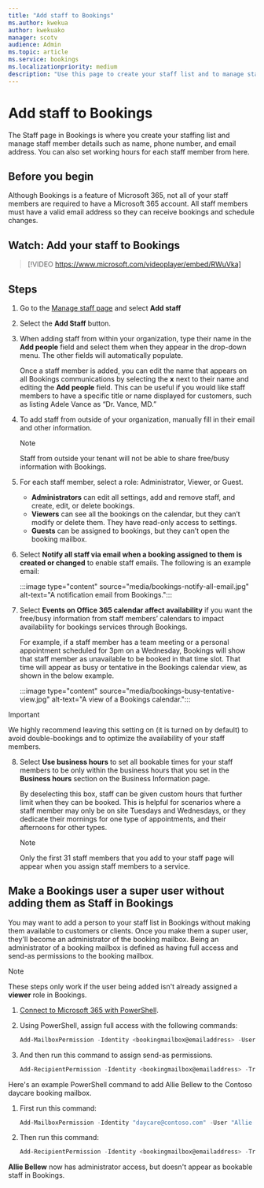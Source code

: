 ```yaml
---
title: "Add staff to Bookings"
ms.author: kwekua
author: kwekuako
manager: scotv
audience: Admin
ms.topic: article
ms.service: bookings
ms.localizationpriority: medium
description: "Use this page to create your staff list and to manage staff member details such as name, phone number, and email address."
---
```


# Add staff to Bookings

The Staff page in Bookings is where you create your staffing list and manage staff member details such as name, phone number, and email address. You can also set working hours for each staff member from here.

## Before you begin

Although Bookings is a feature of Microsoft 365, not all of your staff members are required to have a Microsoft 365 account. All staff members must have a valid email address so they can receive bookings and schedule changes.

## Watch: Add your staff to Bookings

> [!VIDEO https://www.microsoft.com/videoplayer/embed/RWuVka]

## Steps

1. Go to the [Manage staff page](https://outlook.office.com/bookings/staff) and select **Add staff**

2. Select the **Add Staff** button.

3. When adding staff from within your organization, type their name in the **Add people** field and select them when they appear in the drop-down menu. The other fields will automatically populate.

    Once a staff member is added, you can edit the name that appears on all Bookings communications by selecting the **x** next to their name and editing the **Add people** field. This can be useful if you would like staff members to have a specific title or name displayed for customers, such as listing Adele Vance as “Dr. Vance, MD.”

4. To add staff from outside of your organization, manually fill in their email and other information.

    > [!NOTE]
    > Staff from outside your tenant will not be able to share free/busy information with Bookings.

5. For each staff member, select a role: Administrator, Viewer, or Guest.
    - **Administrators** can edit all settings, add and remove staff, and create, edit, or delete bookings.
    - **Viewers** can see all the bookings on the calendar, but they can’t modify or delete them. They have read-only access to settings.
    - **Guests** can be assigned to bookings, but they can’t open the booking mailbox.

6. Select **Notify all staff via email when a booking assigned to them is created or changed** to enable staff emails. The following is an example email:

    :::image type="content" source="media/bookings-notify-all-email.jpg" alt-text="A notification email from Bookings.":::

7. Select **Events on Office 365 calendar affect availability** if you want the free/busy information from staff members’ calendars to impact availability for bookings services through Bookings.

    For example, if a staff member has a team meeting or a personal appointment scheduled for 3pm on a Wednesday, Bookings will show that staff member as unavailable to be booked in that time slot. That time will appear as busy or tentative in the Bookings calendar view, as shown in the below example.

    :::image type="content" source="media/bookings-busy-tentative-view.jpg" alt-text="A view of a Bookings calendar.":::

> [!IMPORTANT]
> We highly recommend leaving this setting on (it is turned on by default) to avoid double-bookings and to optimize the availability of your staff members.

8. Select **Use business hours** to set all bookable times for your staff members to be only within the business hours that you set in the **Business hours** section on the Business Information page.

    By deselecting this box, staff can be given custom hours that further limit when they can be booked. This is helpful for scenarios where a staff member may only be on site Tuesdays and Wednesdays, or they dedicate their mornings for one type of appointments, and their afternoons for other types.

    > [!NOTE]
    > Only the first 31 staff members that you add to your staff page will appear when you assign staff members to a service.

## Make a Bookings user a super user without adding them as Staff in Bookings

You may want to add a person to your staff list in Bookings without making them available to customers or clients. Once you make them a super user, they'll become an administrator of the booking mailbox. Being an administrator of a booking mailbox is defined as having full access and send-as permissions to the booking mailbox.

> [!NOTE]
> These steps only work if the user being added isn't already assigned a **viewer** role in Bookings.

1. [Connect to Microsoft 365 with PowerShell](/office365/enterprise/powershell/connect-to-office-365-powershell#connect-with-the-microsoft-azure-active-directory-module-for-windows-powershell).

2. Using PowerShell, assign full access with the following commands:

    ```powershell
    Add-MailboxPermission -Identity <bookingmailbox@emailaddress> -User <adminusers@emailaddress> -AccessRights FullAccess -Deny:$false
    ```

3. And then run this command to assign send-as permissions.

    ```powershell
    Add-RecipientPermission -Identity <bookingmailbox@emailaddress> -Trustee <adminusers@emailaddress> -AccessRights SendAs -Confirm:$false
    ```

Here's an example PowerShell command to add Allie Bellew to the Contoso daycare booking mailbox.

1. First run this command:

    ```powershell
    Add-MailboxPermission -Identity "daycare@contoso.com" -User "Allie Bellew" -AccessRights FullAccess -InheritanceType All
    ```

2. Then run this command:

    ```powershell
    Add-RecipientPermission -Identity <bookingmailbox@emailaddress> -Trustee <adminusers@emailaddress> -AccessRights SendAs -Confirm:$false
    ```

**Allie Bellew** now has administrator access, but doesn't appear as bookable staff in Bookings.
